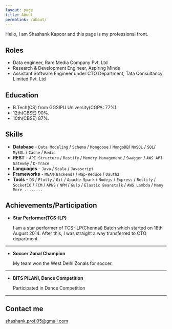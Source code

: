 ```yaml
---
layout: page
title: About
permalink: /about/
---
```


Hello, I am Shashank Kapoor and this page is my professional front.

## Roles

* Data engineer, Rare Media Company Pvt. Ltd
* Research & Development Engineer, Aspiring Minds
* Assistant Software Engineer under CTO Department, Tata Consultancy Limited Pvt. Ltd

## Education

* B.Tech(CS) from GGSIPU University(CGPA: 77%). 
* 12th(CBSE) 90%.
* 10th(CBSE) 87%.



## Skills

* **Database** - `Data Modeling` / `Schema` / `Mongoose` / `MongoDB`/ `NoSQL` / `SQL`/ `MySQL` / `Cache` / `Redis`
* **REST** - `API Structure` / `Restify` / `Memory Management` / `Swagger` / `AWS API Gateway` / `D-Trace`
* **Languages** - `Java` / `Scala` / `Javascript`
* **Frameworks** - `MEAN(Backend)` / `Map-Reduce` / `Oauth2`
* **Tools** - `D3` / `Plotly` / `Git` / `Apache-Spark` / `Nodejs` / `Express` / `Restify` / `SocketIO` / `FCM` / `APNS` / `NPM` / `Gulp` / `Elastic Beanstalk` / `AWS Lambda` / `Many More ........`
    



## Achievements/Participation


* **Star Performer(TCS-ILP)**
   
   I am a star performer of TCS-ILP(Chennai) Batch which started on 18th August 2014. After this, I was straight a way transferred to CTO department.

***

* **Soccer Zonal Champion**

    My team won the West Delhi Zonals for soccer.

***

* **BITS PILANI, Dance Competition**

    Participated in Dance Competition

***




## Contact me

[shashank.prof.05@gmail.com](mailto:shashank.prof.05@gmail.com)